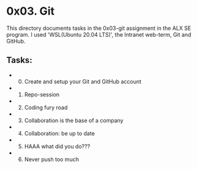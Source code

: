 # 0x03. Git
This directory documents tasks in the 0x03-git assignment in the ALX SE program. 
I used 'WSL(Ubuntu 20.04 LTS)', the Intranet web-term, Git and GitHub.

## Tasks:
- 0. Create and setup your Git and GitHub account
- 1. Repo-session 
- 2. Coding fury road
- 3. Collaboration is the base of a company
- 4. Collaboration: be up to date
- 5. HAAA what did you do???
- 6. Never push too much



